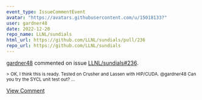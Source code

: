 ```yaml
---
event_type: IssueCommentEvent
avatar: "https://avatars.githubusercontent.com/u/15018133?"
user: gardner48
date: 2022-12-20
repo_name: LLNL/sundials
html_url: https://github.com/LLNL/sundials/pull/236
repo_url: https://github.com/LLNL/sundials
---
```


<a href='https://github.com/gardner48' target='_blank'>gardner48</a> commented on issue <a href='https://github.com/LLNL/sundials/pull/236' target='_blank'>LLNL/sundials#236</a>.

<small>> OK, I think this is ready. Tested on Crusher and Lassen with HIP/CUDA. @gardner48 Can you try the SYCL unit test out?...</small>

<a href='https://github.com/LLNL/sundials/pull/236' target='_blank'>View Comment</a>